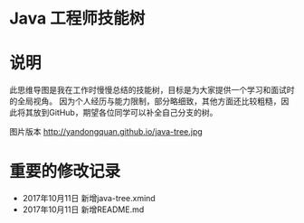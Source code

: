 Java 工程师技能树
===============

# 说明

此思维导图是我在工作时慢慢总结的技能树，目标是为大家提供一个学习和面试时的全局视角。
因为个人经历与能力限制，部分略细致，其他方面还比较粗糙，因此将其放到GitHub，期望各位同学可以补全自己分支的树。

图片版本 http://yandongquan.github.io/java-tree.jpg

# 重要的修改记录

- 2017年10月11日 新增java-tree.xmind
- 2017年10月11日 新增README.md

